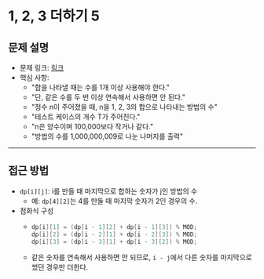 # 1, 2, 3 더하기 5

## 문제 설명
- 문제 링크: [링크](https://www.acmicpc.net/problem/15990)
- 핵심 사항:
  - "합을 나타낼 때는 수를 1개 이상 사용해야 한다."
  - "단, 같은 수를 두 번 이상 연속해서 사용하면 안 된다."
  - "정수 n이 주어졌을 때, n을 1, 2, 3의 합으로 나타내는 방법의 수"
  - "테스트 케이스의 개수 T가 주어진다."
  - "n은 양수이며 100,000보다 작거나 같다."
  - "방법의 수를 1,000,000,009로 나눈 나머지를 출력"
---

## 접근 방법
- `dp[i][j]`: i를 만들 때 마지막으로 합하는 숫자가 j인 방법의 수
  - 예: `dp[4][2]`는 4를 만들 때 마지막 숫자가 2인 경우의 수.
- 점화식 구성
  - ```java
    dp[i][1] = (dp[i - 1][2] + dp[i - 1][3]) % MOD;
    dp[i][2] = (dp[i - 2][1] + dp[i - 2][3]) % MOD;
    dp[i][3] = (dp[i - 3][1] + dp[i - 3][2]) % MOD;
    ```
  - 같은 숫자를 연속해서 사용하면 안 되므로, `i - j`에서 다른 숫자를 마지막으로 썼던 경우만 더한다.